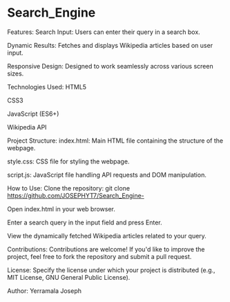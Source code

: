 # Search_Engine

Features:
Search Input: Users can enter their query in a search box.

Dynamic Results: Fetches and displays Wikipedia articles based on user input.

Responsive Design: Designed to work seamlessly across various screen sizes.

Technologies Used:
HTML5

CSS3

JavaScript (ES6+)

Wikipedia API

Project Structure:
index.html: Main HTML file containing the structure of the webpage.

style.css: CSS file for styling the webpage.

script.js: JavaScript file handling API requests and DOM manipulation.

How to Use:
Clone the repository: git clone https://github.com/JOSEPHYT7/Search_Engine-

Open index.html in your web browser.

Enter a search query in the input field and press Enter.

View the dynamically fetched Wikipedia articles related to your query.


Contributions:
Contributions are welcome! If you'd like to improve the project, feel free to fork the repository and submit a pull request.

License:
Specify the license under which your project is distributed (e.g., MIT License, GNU General Public License).

Author:
Yerramala Joseph
